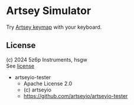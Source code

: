 # Artsey Simulator

Try [Artsey keymap]("https://artsey.io") with your keyboard.

## License

(c) 2024 5z6p Instruments, hsgw  
See [license](LICENSE)

- artseyio-tester
  - Apache License 2.0
  - (c) artseyio
  - https://github.com/artseyio/artseyio-tester
